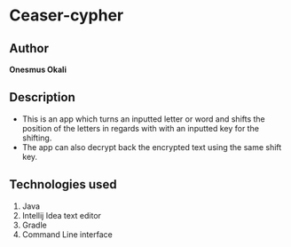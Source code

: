 # Ceaser-cypher
## Author
 **Onesmus Okali**
## Description
- This is an app which turns an inputted letter or word and shifts the position of the letters in regards with with an inputted key for the shifting.
- The app can also decrypt back the encrypted text using the same shift  key.

## Technologies used
1. Java
2. Intellij Idea text editor
3. Gradle
4. Command Line interface




